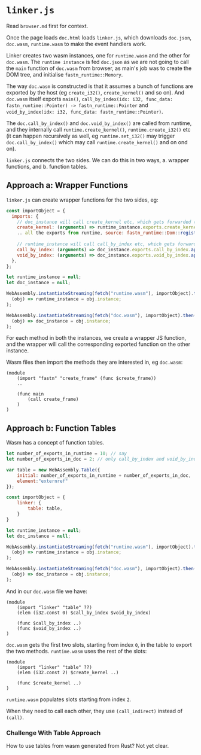# `linker.js`

Read `browser.md` first for context.

Once the page loads `doc.html` loads `linker.js`, which downloads `doc.json`, `doc.wasm`, `runtime.wasm` to make the
event handlers work.

Linker creates two wasm instances, one for `runtime.wasm` and the other for `doc.wasm`. The `runtime instance` is fed
`doc.json` as we are not going to call the `main` function of `doc.wasm` from browser, as main's job was to create the
DOM tree, and initialise `fastn_runtime::Memory`.

The way `doc.wasm` is constructed is that it assumes a bunch of functions are exported by the host (eg `create_i32()`,
`create_kernel()` and so on). And `doc.wasm` itself exports `main()`, `call_by_index(idx: i32, func_data:
fastn_runtime::Pointer) -> fastn_runtime::Pointer` and `void_by_index(idx: i32, func_data: fastn_runtime::Pointer)`.

The `doc.call_by_index()` and `doc.void_by_index()` are called from runtime, and they internally call
`runtime.create_kernel()`, `runtime.create_i32()` etc (it can happen recursively as well, eg `runtime.set_i32()` may
trigger `doc.call_by_index()` which may call `runtime.create_kernel()` and on ond on).

`linker.js` connects the two sides. We can do this in two ways, a. wrapper functions, and b. function tables.

## Approach a: Wrapper Functions

`linker.js` can create wrapper functions for the two sides, eg:

```js
const importObject = {
  imports: { 
    // doc_instance will call create_kernel etc, which gets forwarded to runtime_instance
    create_kernel: (arguments) => runtime_instance.exports.create_kernel.apply(null, arguments), 
    .. all the exports from runtime, source: fastn_runtime::Dom::register_functions() ..
    
    // runtime_instance will call call_by_index etc, which gets forwarded to doc_instance
    call_by_index: (arguments) => doc_instance.exports.call_by_index.apply(null, arguments),
    void_by_index: (arguments) => doc_instance.exports.void_by_index.apply(null, arguments),
  },
};

let runtime_instance = null;
let doc_instance = null;

WebAssembly.instantiateStreaming(fetch("runtime.wasm"), importObject).then(
  (obj) => runtime_instance = obj.instance;
);

WebAssembly.instantiateStreaming(fetch("doc.wasm"), importObject).then(
  (obj) => doc_instance = obj.instance;
);
```

For each method in both the instances, we create a wrapper JS function, and the wrapper will call the corresponding
exported function on the other instance.

Wasm files then import the methods they are interested in, eg `doc.wasm`:

```wat
(module
    (import "fastn" "create_frame" (func $create_frame))
    ..
    
    (func main
        (call create_frame)
    )
)
```

## Approach b: Function Tables

Wasm has a concept of function tables.

```js
let number_of_exports_in_runtime = 10; // say
let number_of_exports_in_doc = 2; // only call_by_index and void_by_index

var table = new WebAssembly.Table({
    initial: number_of_exports_in_runtime + number_of_exports_in_doc, 
    element:"externref"
});

const importObject = {
    linker: {
        table: table,
    }
}

let runtime_instance = null;
let doc_instance = null;

WebAssembly.instantiateStreaming(fetch("runtime.wasm"), importObject).then(
  (obj) => runtime_instance = obj.instance;
);

WebAssembly.instantiateStreaming(fetch("doc.wasm"), importObject).then(
  (obj) => doc_instance = obj.instance;
);
```

And in our `doc.wasm` file we have:

```wat
(module
    (import "linker" "table" ??)
    (elem (i32.const 0) $call_by_index $void_by_index)
    
    (func $call_by_index ..)
    (func $void_by_index ..)  
)
```

`doc.wasm` gets the first two slots, starting from index `0`, in the table to export the two methods. `runtime.wasm`
uses the rest of the slots:

```wat
(module
    (import "linker" "table" ??)
    (elem (i32.const 2) $create_kernel ..)
    
    (func $create_kernel ..)
)
```

`runtime.wasm` populates slots starting from index `2`.

When they need to call each other, they use `(call_indirect)` instead of `(call)`.


### Challenge With Table Approach

How to use tables from wasm generated from Rust? Not yet clear.
